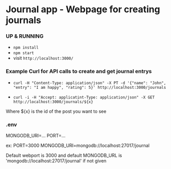 # Journal app - Webpage for creating journals

### UP & RUNNING
* `npm install`
* `npm start`
* visit `http://localhost:3000/`

### Example Curl for API calls to create and get journal entrys

* `curl -H "Content-Type: application/json" -X PT -d '{"name": "John", "entry": "I am happy", "rating": 5}' http://localhost:3000/journals`

* `curl -i -H "Accept: applicatint-Type: application/json" -X GET http://localhost:3000/journals/${x}`

Where ${x} is the id of the post you want to see

### .env
MONGODB_URI=...
PORT=...

ex:
PORT=3000
MONGODB_URI=mongodb://localhost:27017/journal

Default webport is 3000 and default MONGODB_URL is 'mongodb://localhost:27017/journal' if not given